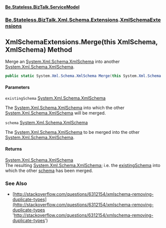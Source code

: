 #### [Be.Stateless.BizTalk.ServiceModel](README.md 'README')
### [Be.Stateless.BizTalk.Xml.Schema.Extensions](Be.Stateless.BizTalk.Xml.Schema.Extensions.md 'Be.Stateless.BizTalk.Xml.Schema.Extensions').[XmlSchemaExtensions](XmlSchemaExtensions.md 'Be.Stateless.BizTalk.Xml.Schema.Extensions.XmlSchemaExtensions')

## XmlSchemaExtensions.Merge(this XmlSchema, XmlSchema) Method

Merge an [System.Xml.Schema.XmlSchema](https://docs.microsoft.com/en-us/dotnet/api/System.Xml.Schema.XmlSchema 'System.Xml.Schema.XmlSchema') into another [System.Xml.Schema.XmlSchema](https://docs.microsoft.com/en-us/dotnet/api/System.Xml.Schema.XmlSchema 'System.Xml.Schema.XmlSchema').

```csharp
public static System.Xml.Schema.XmlSchema Merge(this System.Xml.Schema.XmlSchema existingSchema, System.Xml.Schema.XmlSchema schema);
```
#### Parameters

<a name='Be.Stateless.BizTalk.Xml.Schema.Extensions.XmlSchemaExtensions.Merge(thisSystem.Xml.Schema.XmlSchema,System.Xml.Schema.XmlSchema).existingSchema'></a>

`existingSchema` [System.Xml.Schema.XmlSchema](https://docs.microsoft.com/en-us/dotnet/api/System.Xml.Schema.XmlSchema 'System.Xml.Schema.XmlSchema')

The [System.Xml.Schema.XmlSchema](https://docs.microsoft.com/en-us/dotnet/api/System.Xml.Schema.XmlSchema 'System.Xml.Schema.XmlSchema') into which the other [System.Xml.Schema.XmlSchema](https://docs.microsoft.com/en-us/dotnet/api/System.Xml.Schema.XmlSchema 'System.Xml.Schema.XmlSchema') will be merged.

<a name='Be.Stateless.BizTalk.Xml.Schema.Extensions.XmlSchemaExtensions.Merge(thisSystem.Xml.Schema.XmlSchema,System.Xml.Schema.XmlSchema).schema'></a>

`schema` [System.Xml.Schema.XmlSchema](https://docs.microsoft.com/en-us/dotnet/api/System.Xml.Schema.XmlSchema 'System.Xml.Schema.XmlSchema')

The [System.Xml.Schema.XmlSchema](https://docs.microsoft.com/en-us/dotnet/api/System.Xml.Schema.XmlSchema 'System.Xml.Schema.XmlSchema') to be merged into the other [System.Xml.Schema.XmlSchema](https://docs.microsoft.com/en-us/dotnet/api/System.Xml.Schema.XmlSchema 'System.Xml.Schema.XmlSchema').

#### Returns
[System.Xml.Schema.XmlSchema](https://docs.microsoft.com/en-us/dotnet/api/System.Xml.Schema.XmlSchema 'System.Xml.Schema.XmlSchema')  
The resulting [System.Xml.Schema.XmlSchema](https://docs.microsoft.com/en-us/dotnet/api/System.Xml.Schema.XmlSchema 'System.Xml.Schema.XmlSchema'); i.e. the [existingSchema](XmlSchemaExtensions.Merge(thisXmlSchema,XmlSchema).md#Be.Stateless.BizTalk.Xml.Schema.Extensions.XmlSchemaExtensions.Merge(thisSystem.Xml.Schema.XmlSchema,System.Xml.Schema.XmlSchema).existingSchema 'Be.Stateless.BizTalk.Xml.Schema.Extensions.XmlSchemaExtensions.Merge(this System.Xml.Schema.XmlSchema, System.Xml.Schema.XmlSchema).existingSchema') into which the other [schema](XmlSchemaExtensions.Merge(thisXmlSchema,XmlSchema).md#Be.Stateless.BizTalk.Xml.Schema.Extensions.XmlSchemaExtensions.Merge(thisSystem.Xml.Schema.XmlSchema,System.Xml.Schema.XmlSchema).schema 'Be.Stateless.BizTalk.Xml.Schema.Extensions.XmlSchemaExtensions.Merge(this System.Xml.Schema.XmlSchema, System.Xml.Schema.XmlSchema).schema') has been merged.

### See Also
- [http://stackoverflow.com/questions/6312154/xmlschema-removing-duplicate-types](http://stackoverflow.com/questions/6312154/xmlschema-removing-duplicate-types 'http://stackoverflow.com/questions/6312154/xmlschema-removing-duplicate-types')